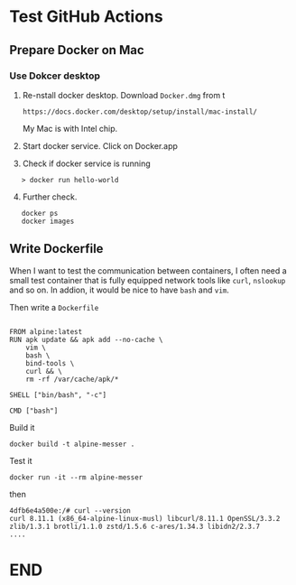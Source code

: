 # Test GitHub Actions

## Prepare Docker on Mac

### Use Dokcer desktop


1. Re-nstall docker desktop. Download ```Docker.dmg``` from t
   
   ```https://docs.docker.com/desktop/setup/install/mac-install/```

   My Mac is with Intel chip.

2. Start docker service. Click on Docker.app

3. Check if docker service is running

```
   > docker run hello-world
```

4. Further check.
```
   docker ps
   docker images
```

## Write Dockerfile

When I want to test the communication between containers, I often
need a small test container that is fully equipped network tools
like ```curl```, ```nslookup``` and so on. In addion, it would be
nice to have ```bash``` and ```vim```.

Then write a ```Dockerfile```

```

FROM alpine:latest
RUN apk update && apk add --no-cache \
    vim \
    bash \
    bind-tools \
    curl && \
    rm -rf /var/cache/apk/*

SHELL ["bin/bash", "-c"]

CMD ["bash"]
```

Build it

```
docker build -t alpine-messer .
```

Test it
```
docker run -it --rm alpine-messer
```
then
```
4dfb6e4a500e:/# curl --version
curl 8.11.1 (x86_64-alpine-linux-musl) libcurl/8.11.1 OpenSSL/3.3.2 zlib/1.3.1 brotli/1.1.0 zstd/1.5.6 c-ares/1.34.3 libidn2/2.3.7
....
```



<!-- ####################  -->

# END

<!-- ####################  -->
